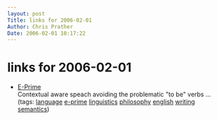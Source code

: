 ```yaml
---
layout: post
Title: links for 2006-02-01  
Author: Chris Prather
Date: 2006-02-01 10:17:22
---
```


# links for 2006-02-01
<ul class="delicious">
	<li>
		<div class="delicious-link"><a href="http://www.nobeliefs.com/eprime.htm">E-Prime</a></div>
		<div class="delicious-extended">Contextual aware speach avoiding the problematic "to be" verbs ...</div>
		<div class="delicious-tags">(tags: <a href="http://del.icio.us/perigrin/language">language</a> <a href="http://del.icio.us/perigrin/e-prime">e-prime</a> <a href="http://del.icio.us/perigrin/linguistics">linguistics</a> <a href="http://del.icio.us/perigrin/philosophy">philosophy</a> <a href="http://del.icio.us/perigrin/english">english</a> <a href="http://del.icio.us/perigrin/writing">writing</a> <a href="http://del.icio.us/perigrin/semantics">semantics</a>)</div>
	</li>
</ul>

